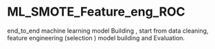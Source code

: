 # ML_SMOTE_Feature_eng_ROC
end_to_end machine learning model Building , start from data cleaning, feature engineering (selection ) model building and Evaluation.
